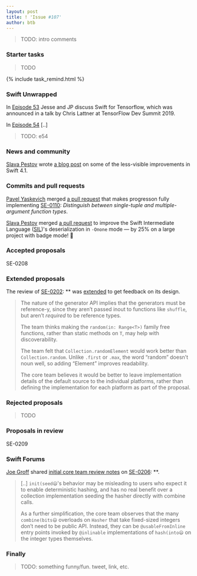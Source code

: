 ```yaml
---
layout: post
title: ! 'Issue #107'
author: btb
---
```


> TODO: intro comments

<!--excerpt-->

### Starter tasks

> TODO

{% include task_remind.html %}

### Swift Unwrapped

In [Episode 53](https://spec.fm/podcasts/swift-unwrapped/130955) Jesse and JP discuss Swift for Tensorflow, which was announced in a talk by Chris Lattner at TensorFlow Dev Summit 2019.

In [Episode 54]() [..]
> TODO: e54

### News and community

[Slava Pestov](https://twitter.com/slava_pestov) wrote [a blog post](https://medium.com/@slavapestov/behind-the-scenes-improvements-in-swift-4-1-269dd56e30c2) on some of the less-visible improvements in Swift 4.1.

### Commits and pull requests

[Pavel Yaskevich](https://github.com/xedin) merged [a pull request](https://github.com/apple/swift/pull/15843) that makes progresson fully implementing [SE-0110](https://github.com/apple/swift-evolution/blob/master/proposals/0110-distingish-single-tuple-arg.md): *Distinguish between	single-tuple and multiple-argument function types*.

[Slava Pestov](https://twitter.com/slava_pestov) merged [a pull request](https://github.com/apple/swift/pull/15894) to improve the Swift Intermediate Language ([SIL](https://github.com/apple/swift/blob/master/docs/SIL.rst))'s deserialization in `-Onone` mode — by 25% on a large project with badge mode! 👏

### Accepted proposals

SE-0208

### Extended proposals

The review of [SE-0202](): ** was [extended](https://forums.swift.org/t/se-0202-random-unification/11313/149) to get feedback on its design.

> The nature of the generator API implies that the generators must be reference-y, since they aren’t passed inout to functions like `shuffle`, but aren’t *required* to be reference types.
>
> The team thinks making the `random(in: Range<T>)` family free functions, rather than static methods on `T`, may help with discoverability.
>
> The team felt that `Collection.randomElement` would work better than `Collection.random`. Unlike `.first` or `.max`, the word “random” doesn’t noun well, so adding “Element” improves readability.
>
> The core team believes it would be better to leave implementation details of the default source to the individual platforms, rather than defining the implementation for each platform as part of the proposal.

### Rejected proposals

> TODO

### Proposals in review

SE-0209

### Swift Forums

[Joe Groff](https://twitter.com/jckarter) shared [initial core team review notes](https://forums.swift.org/t/se-0206-hashable-enhancements/11675/104) on [SE-0206](): **.

> [..] `init(seed😃`'s behavior may be misleading to users who expect it to enable deterministic hashing, and has no real benefit over a collection implementation seeding the hasher directly with combine calls.
>
> As a further simplification, the core team observes that the many `combine(bits😃` overloads on `Hasher` that take fixed-sized integers don’t need to be public API. Instead, they can be `@usableFromInline` entry points invoked by `@inlinable` implementations of `hash(into😃` on the integer types themselves.

### Finally

> TODO: something funny/fun. tweet, link, etc.
